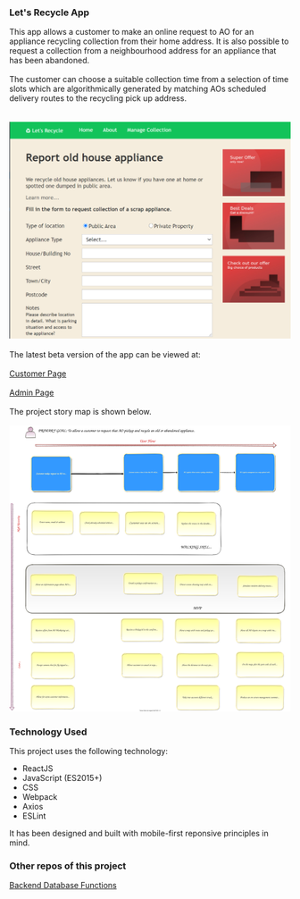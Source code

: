 ### Let's Recycle App

This app allows a customer to make an online request 
to AO for an appliance recycling collection from their 
home address. It is also possible to request a collection 
from a neighbourhood address for an appliance that has been abandoned.
<br />
<br />
The customer can choose a suitable collection time from a selection
of time slots which are algorithmically generated by matching 
AOs scheduled delivery routes to the recycling pick up address.  
<br />
<br />
![Customer Form](docs/readme_customer_form.png)
<br />
<br />
The latest beta version of the app can be viewed at:
<br />
<br />
[Customer Page](https://lets-recycle-app.github.io)
<br />
<br />
[Admin Page](https://lets-recycle-app.github.io/#/admin)
<br />
<br />
The project story map is shown below.
<br />
<br />
![Story Map](docs/readme-story-map.svg)
<br />

### Technology Used

This project uses the following technology:

- ReactJS
- JavaScript (ES2015+)
- CSS
- Webpack
- Axios
- ESLint

It has been designed and built with mobile-first reponsive principles in mind.

### Other repos of this project

[Backend Database Functions](https://github.com/lets-recycle-app/lets-recycle-app-backend)